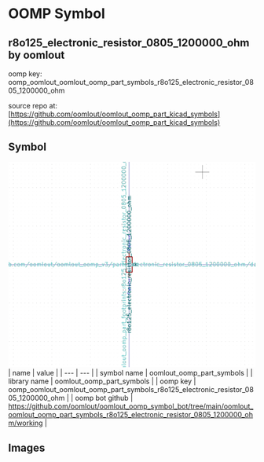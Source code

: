 # OOMP Symbol  
## r8o125_electronic_resistor_0805_1200000_ohm  by oomlout  
  
oomp key: oomp_oomlout_oomlout_oomp_part_symbols_r8o125_electronic_resistor_0805_1200000_ohm  
  
source repo at: [https://github.com/oomlout/oomlout_oomp_part_kicad_symbols](https://github.com/oomlout/oomlout_oomp_part_kicad_symbols)  
## Symbol  
  
[![working.png](working_600.png)](working.png)  
| name | value | 
| --- | --- | 
| symbol name | oomlout_oomp_part_symbols | 
| library name | oomlout_oomp_part_symbols | 
| oomp key | oomp_oomlout_oomlout_oomp_part_symbols_r8o125_electronic_resistor_0805_1200000_ohm | 
| oomp bot github | https://github.com/oomlout/oomlout_oomp_symbol_bot/tree/main/oomlout_oomlout_oomp_part_symbols_r8o125_electronic_resistor_0805_1200000_ohm/working | 
## Images  
